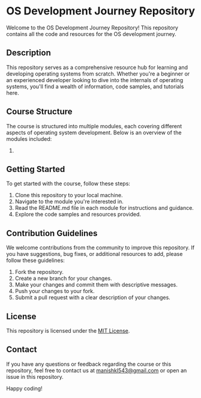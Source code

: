 # OS Development Journey Repository

Welcome to the OS Development Journey Repository! This repository contains all the code and resources for the OS development journey.

## Description

This repository serves as a comprehensive resource hub for learning and developing operating systems from scratch. Whether you're a beginner or an experienced developer looking to dive into the internals of operating systems, you'll find a wealth of information, code samples, and tutorials here.

## Course Structure

The course is structured into multiple modules, each covering different aspects of operating system development. Below is an overview of the modules included:

1. 

## Getting Started

To get started with the course, follow these steps:

1. Clone this repository to your local machine.
2. Navigate to the module you're interested in.
3. Read the README.md file in each module for instructions and guidance.
4. Explore the code samples and resources provided.

## Contribution Guidelines

We welcome contributions from the community to improve this repository. If you have suggestions, bug fixes, or additional resources to add, please follow these guidelines:

1. Fork the repository.
2. Create a new branch for your changes.
3. Make your changes and commit them with descriptive messages.
4. Push your changes to your fork.
5. Submit a pull request with a clear description of your changes.

## License

This repository is licensed under the [MIT License](LICENSE).

## Contact

If you have any questions or feedback regarding the course or this repository, feel free to contact us at [manishkl543@gmail.com](mailto:manishkl543@gmail.com) or open an issue in this repository.

Happy coding!

